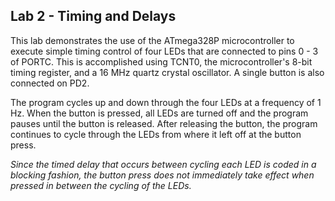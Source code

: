 ## Lab 2 - Timing and Delays

This lab demonstrates the use of the ATmega328P microcontroller to execute simple timing control of four LEDs that are connected to pins 0 - 3 of PORTC. This is accomplished using TCNT0, the microcontroller's 8-bit timing register, and a 16 MHz quartz crystal oscillator. A single button is also connected on PD2.

The program cycles up and down through the four LEDs at a frequency of 1 Hz. When the button is pressed, all LEDs are turned off and the program pauses until the button is released. After releasing the button, the program continues to cycle through the LEDs from where it left off at the button press. 

*Since the timed delay that occurs between cycling each LED is coded in a blocking fashion, the button press does not immediately take effect when pressed in between the cycling of the LEDs.*
